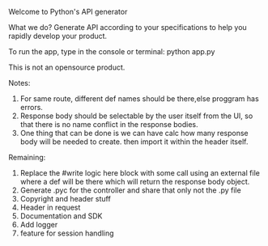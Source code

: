 Welcome to Python's API generator

What we do?
Generate API according to your specifications to help you rapidly develop your product. 

To run the app, type in the console or terminal: python app.py

This is not an opensource product.

Notes:
1. For same route, different def names should be there,else proggram has errors.
2. Response body should be selectable by the user itself from the UI, so that there is no name conflict in the response bodies.
3. One thing that can be done is we can have calc how many response body will be needed to create. then import it within the header itself.

Remaining:
1. Replace the #write logic here block with some call using an external file where a def will be there which will return the response body object.
2. Generate .pyc for the controller and share that only not the .py file
3. Copyright and header stuff
4. Header in request
5. Documentation and SDK
6. Add logger
7. feature for session handling

